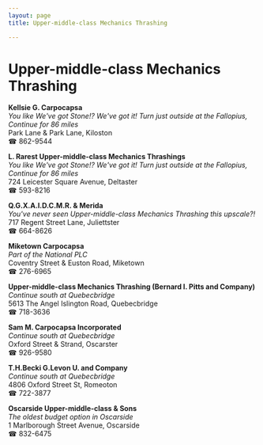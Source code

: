 ```yaml
---
layout: page 
title: Upper-middle-class Mechanics Thrashing

---
```



# Upper-middle-class Mechanics Thrashing


 **Kellsie G. Carpocapsa**  
_You like We've got Stone!? We've got it! 
Turn just outside at the Fallopius, Continue for 86 miles_  
Park Lane & Park Lane, Kiloston  
☎ 862-9544

**L. Rarest Upper-middle-class Mechanics Thrashings**  
_You like We've got Stone!? We've got it! 
Turn just outside at the Fallopius, Continue for 86 miles_  
724 Leicester Square Avenue, Deltaster  
☎ 593-8216

**Q.G.X.A.I.D.C.M.R. & Merida**  
_You've never seen Upper-middle-class Mechanics Thrashing this upscale?!_  
717 Regent Street Lane, Juliettster  
☎ 664-8626

**Miketown Carpocapsa**  
_Part of the National PLC_  
Coventry Street & Euston Road, Miketown  
☎ 276-6965

**Upper-middle-class Mechanics Thrashing (Bernard I. Pitts and Company)**  
_Continue south at Quebecbridge_  
5613 The Angel Islington Road, Quebecbridge  
☎ 718-3636

**Sam M. Carpocapsa Incorporated**  
_Continue south at Quebecbridge_  
Oxford Street & Strand, Oscarster  
☎ 926-9580

**T.H.Becki G.Levon U. and Company**  
_Continue south at Quebecbridge_  
4806 Oxford Street St, Romeoton  
☎ 722-3877

**Oscarside Upper-middle-class & Sons**  
_The oldest budget option in Oscarside_  
1 Marlborough Street Avenue, Oscarside  
☎ 832-6475

